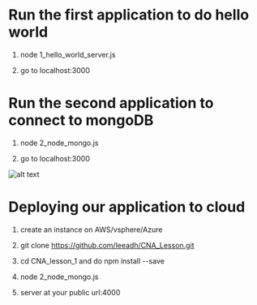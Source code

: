 # Run the first application to do hello world # 

1) node 1_hello_world_server.js

2) go to localhost:3000

# Run the second application to connect to mongoDB # 

1) node 2_node_mongo.js

2) go to localhost:3000

![alt text](https://github.com/leeadh/CNA_Lesson/blob/master/CNA_lesson_1/public/images/hrapp.png)

# Deploying our application to  cloud # 

1) create an instance on AWS/vsphere/Azure

2) git clone https://github.com/leeadh/CNA_Lesson.git

3) cd CNA_lesson_1 and do npm install --save

4) node 2_node_mongo.js

5) server at your public url:4000
